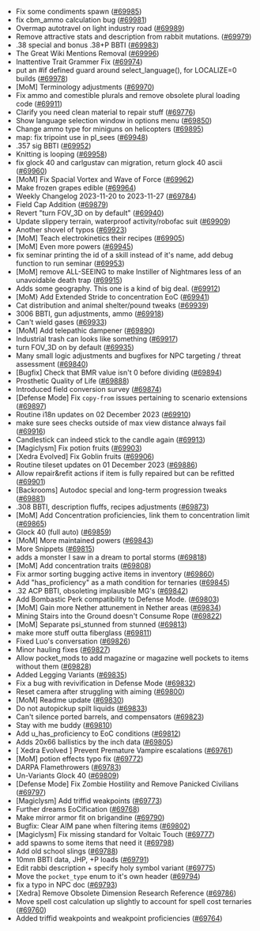 * Fix some condiments spawn ([#69985](https://github.com/CleverRaven/Cataclysm-DDA/pull/69985))
* fix cbm_ammo calculation bug ([#69981](https://github.com/CleverRaven/Cataclysm-DDA/pull/69981))
* Overmap autotravel on light industry road ([#69989](https://github.com/CleverRaven/Cataclysm-DDA/pull/69989))
* Remove attractive stats and description from rabbit mutations. ([#69979](https://github.com/CleverRaven/Cataclysm-DDA/pull/69979))
* .38 special and bonus .38+P BBTI ([#69983](https://github.com/CleverRaven/Cataclysm-DDA/pull/69983))
* The Great Wiki Mentions Removal ([#69996](https://github.com/CleverRaven/Cataclysm-DDA/pull/69996))
* Inattentive Trait Grammer Fix ([#69974](https://github.com/CleverRaven/Cataclysm-DDA/pull/69974))
* put an #if defined guard around select_language(), for LOCALIZE=0 builds ([#69978](https://github.com/CleverRaven/Cataclysm-DDA/pull/69978))
* [MoM] Terminology adjustments ([#69970](https://github.com/CleverRaven/Cataclysm-DDA/pull/69970))
* Fix ammo and comestible plurals and remove obsolete plural loading code ([#69911](https://github.com/CleverRaven/Cataclysm-DDA/pull/69911))
* Clarify you need clean material to repair stuff ([#69776](https://github.com/CleverRaven/Cataclysm-DDA/pull/69776))
* Show language selection window in options menu ([#69850](https://github.com/CleverRaven/Cataclysm-DDA/pull/69850))
* Change ammo type for miniguns on helicopters ([#69895](https://github.com/CleverRaven/Cataclysm-DDA/pull/69895))
* map: fix tripoint use in pl_sees ([#69948](https://github.com/CleverRaven/Cataclysm-DDA/pull/69948))
* .357 sig BBTI ([#69952](https://github.com/CleverRaven/Cataclysm-DDA/pull/69952))
* Knitting is looping ([#69958](https://github.com/CleverRaven/Cataclysm-DDA/pull/69958))
* fix glock 40 and carlgustav can migration, return glock 40 ascii ([#69960](https://github.com/CleverRaven/Cataclysm-DDA/pull/69960))
* [MoM] Fix Spacial Vortex and Wave of Force ([#69962](https://github.com/CleverRaven/Cataclysm-DDA/pull/69962))
* Make frozen grapes edible ([#69964](https://github.com/CleverRaven/Cataclysm-DDA/pull/69964))
* Weekly Changelog 2023-11-20 to 2023-11-27 ([#69784](https://github.com/CleverRaven/Cataclysm-DDA/pull/69784))
* Field Cap Addition ([#69879](https://github.com/CleverRaven/Cataclysm-DDA/pull/69879))
* Revert "turn FOV_3D on by default" ([#69940](https://github.com/CleverRaven/Cataclysm-DDA/pull/69940))
* Update slippery terrain, waterproof activity/robofac suit ([#69909](https://github.com/CleverRaven/Cataclysm-DDA/pull/69909))
* Another shovel of typos ([#69923](https://github.com/CleverRaven/Cataclysm-DDA/pull/69923))
* [MoM] Teach electrokinetics their recipes ([#69905](https://github.com/CleverRaven/Cataclysm-DDA/pull/69905))
* [MoM] Even more powers ([#69945](https://github.com/CleverRaven/Cataclysm-DDA/pull/69945))
* fix seminar printing the id of a skill instead of it's name, add debug function to run seminar ([#69953](https://github.com/CleverRaven/Cataclysm-DDA/pull/69953))
* [MoM] remove ALL-SEEING to make Instiller of Nightmares less of an unavoidable death trap ([#69915](https://github.com/CleverRaven/Cataclysm-DDA/pull/69915))
* Adds some geography. This one is a kind of big deal. ([#69912](https://github.com/CleverRaven/Cataclysm-DDA/pull/69912))
* [MoM} Add Extended Stride to concentration EoC ([#69941](https://github.com/CleverRaven/Cataclysm-DDA/pull/69941))
* Cat distribution and animal shelter/pound tweaks ([#69939](https://github.com/CleverRaven/Cataclysm-DDA/pull/69939))
* 3006 BBTI, gun adjustments, ammo ([#69918](https://github.com/CleverRaven/Cataclysm-DDA/pull/69918))
* Can't wield gases ([#69933](https://github.com/CleverRaven/Cataclysm-DDA/pull/69933))
* [MoM] Add telepathic dampener ([#69890](https://github.com/CleverRaven/Cataclysm-DDA/pull/69890))
* Industrial trash can looks like something ([#69917](https://github.com/CleverRaven/Cataclysm-DDA/pull/69917))
* turn FOV_3D on by default ([#69935](https://github.com/CleverRaven/Cataclysm-DDA/pull/69935))
* Many small logic adjustments and bugfixes for NPC targeting / threat assessment ([#69840](https://github.com/CleverRaven/Cataclysm-DDA/pull/69840))
* [Bugfix] Check that BMR value isn't 0 before dividing ([#69894](https://github.com/CleverRaven/Cataclysm-DDA/pull/69894))
* Prosthetic Quality of Life ([#69888](https://github.com/CleverRaven/Cataclysm-DDA/pull/69888))
* Introduced field conversion survey ([#69874](https://github.com/CleverRaven/Cataclysm-DDA/pull/69874))
* [Defense Mode] Fix `copy-from` issues pertaining to scenario extensions ([#69897](https://github.com/CleverRaven/Cataclysm-DDA/pull/69897))
* Routine i18n updates on 02 December 2023 ([#69910](https://github.com/CleverRaven/Cataclysm-DDA/pull/69910))
* make sure sees checks outside of max view distance always fail ([#69916](https://github.com/CleverRaven/Cataclysm-DDA/pull/69916))
* Candlestick can indeed stick to the candle again ([#69913](https://github.com/CleverRaven/Cataclysm-DDA/pull/69913))
* [Magiclysm] Fix potion fruits ([#69903](https://github.com/CleverRaven/Cataclysm-DDA/pull/69903))
* [Xedra Evolved] Fix Goblin fruits ([#69906](https://github.com/CleverRaven/Cataclysm-DDA/pull/69906))
* Routine tileset updates on 01 December 2023 ([#69886](https://github.com/CleverRaven/Cataclysm-DDA/pull/69886))
* Allow repair&refit actions if item is fully repaired but can be refitted ([#69901](https://github.com/CleverRaven/Cataclysm-DDA/pull/69901))
* [Backrooms] Autodoc special and long-term progression tweaks ([#69881](https://github.com/CleverRaven/Cataclysm-DDA/pull/69881))
* .308 BBTI, description fluffs, recipes adjustments ([#69873](https://github.com/CleverRaven/Cataclysm-DDA/pull/69873))
* [MoM] Add Concentration proficiencies, link them to concentration limit ([#69865](https://github.com/CleverRaven/Cataclysm-DDA/pull/69865))
* Glock 40 (full auto) ([#69859](https://github.com/CleverRaven/Cataclysm-DDA/pull/69859))
* [MoM] More maintained powers ([#69843](https://github.com/CleverRaven/Cataclysm-DDA/pull/69843))
* More Snippets ([#69815](https://github.com/CleverRaven/Cataclysm-DDA/pull/69815))
* adds a monster I saw in a dream to portal storms ([#69818](https://github.com/CleverRaven/Cataclysm-DDA/pull/69818))
* [MoM] Add concentration traits ([#69808](https://github.com/CleverRaven/Cataclysm-DDA/pull/69808))
* Fix armor sorting bugging active items in inventory ([#69860](https://github.com/CleverRaven/Cataclysm-DDA/pull/69860))
* Add "has_proficiency" as a math condition for ternaries ([#69845](https://github.com/CleverRaven/Cataclysm-DDA/pull/69845))
* .32 ACP BBTI, obsoleting implausible MG's ([#69842](https://github.com/CleverRaven/Cataclysm-DDA/pull/69842))
* Add Bombastic Perk compatibility to Defense Mode. ([#69803](https://github.com/CleverRaven/Cataclysm-DDA/pull/69803))
* [MoM] Gain more Nether attunement in Nether areas ([#69834](https://github.com/CleverRaven/Cataclysm-DDA/pull/69834))
* Mining Stairs into the Ground doesn't Consume Rope ([#69822](https://github.com/CleverRaven/Cataclysm-DDA/pull/69822))
* [MoM] Separate psi_stunned from stunned ([#69813](https://github.com/CleverRaven/Cataclysm-DDA/pull/69813))
* make more stuff outta fiberglass ([#69811](https://github.com/CleverRaven/Cataclysm-DDA/pull/69811))
* Fixed Luo's conversation ([#69826](https://github.com/CleverRaven/Cataclysm-DDA/pull/69826))
* Minor hauling fixes ([#69827](https://github.com/CleverRaven/Cataclysm-DDA/pull/69827))
* Allow pocket_mods to add magazine or magazine well pockets to items without them ([#69828](https://github.com/CleverRaven/Cataclysm-DDA/pull/69828))
* Added Legging Variants ([#69835](https://github.com/CleverRaven/Cataclysm-DDA/pull/69835))
* Fix a bug with revivification in Defense Mode ([#69832](https://github.com/CleverRaven/Cataclysm-DDA/pull/69832))
* Reset camera after struggling with aiming ([#69800](https://github.com/CleverRaven/Cataclysm-DDA/pull/69800))
* [MoM] Readme update ([#69830](https://github.com/CleverRaven/Cataclysm-DDA/pull/69830))
* Do not autopickup spilt liquids ([#69833](https://github.com/CleverRaven/Cataclysm-DDA/pull/69833))
* Can't silence ported barrels, and compensators ([#69823](https://github.com/CleverRaven/Cataclysm-DDA/pull/69823))
* Stay with me buddy ([#69810](https://github.com/CleverRaven/Cataclysm-DDA/pull/69810))
* Add u_has_proficiency to EoC conditions ([#69812](https://github.com/CleverRaven/Cataclysm-DDA/pull/69812))
* Adds 20x66 ballistics by the inch data ([#69805](https://github.com/CleverRaven/Cataclysm-DDA/pull/69805))
* [ Xedra Evolved ] Prevent Premature Vampire escalations ([#69761](https://github.com/CleverRaven/Cataclysm-DDA/pull/69761))
* [MoM] potion effects typo fix ([#69772](https://github.com/CleverRaven/Cataclysm-DDA/pull/69772))
* DARPA Flamethrowers ([#69783](https://github.com/CleverRaven/Cataclysm-DDA/pull/69783))
* Un-Variants Glock 40 ([#69809](https://github.com/CleverRaven/Cataclysm-DDA/pull/69809))
* [Defense Mode] Fix Zombie Hostility and Remove Panicked Civilians ([#69797](https://github.com/CleverRaven/Cataclysm-DDA/pull/69797))
* [Magiclysm] Add triffid weakpoints ([#69773](https://github.com/CleverRaven/Cataclysm-DDA/pull/69773))
* Further dreams EoCification ([#69768](https://github.com/CleverRaven/Cataclysm-DDA/pull/69768))
* Make mirror armor fit on brigandine ([#69790](https://github.com/CleverRaven/Cataclysm-DDA/pull/69790))
* Bugfix: Clear AIM pane when filtering items ([#69802](https://github.com/CleverRaven/Cataclysm-DDA/pull/69802))
* [Magiclysm] Fix missing standard for Voltaic Touch ([#69777](https://github.com/CleverRaven/Cataclysm-DDA/pull/69777))
* add spawns to some items that need it ([#69798](https://github.com/CleverRaven/Cataclysm-DDA/pull/69798))
* Add old school slings ([#69788](https://github.com/CleverRaven/Cataclysm-DDA/pull/69788))
* 10mm BBTI data, JHP, +P loads ([#69791](https://github.com/CleverRaven/Cataclysm-DDA/pull/69791))
* Edit rabbi description + specify holy symbol variant ([#69775](https://github.com/CleverRaven/Cataclysm-DDA/pull/69775))
* Move the `pocket_type` enum to it's own header ([#69794](https://github.com/CleverRaven/Cataclysm-DDA/pull/69794))
* fix a typo in NPC doc ([#69793](https://github.com/CleverRaven/Cataclysm-DDA/pull/69793))
* [Xedra] Remove Obsolete Dimension Research Reference ([#69786](https://github.com/CleverRaven/Cataclysm-DDA/pull/69786))
* Move spell cost calculation up slightly to account for spell cost ternaries ([#69760](https://github.com/CleverRaven/Cataclysm-DDA/pull/69760))
* Added triffid weakpoints and weakpoint proficiencies ([#69764](https://github.com/CleverRaven/Cataclysm-DDA/pull/69764))
